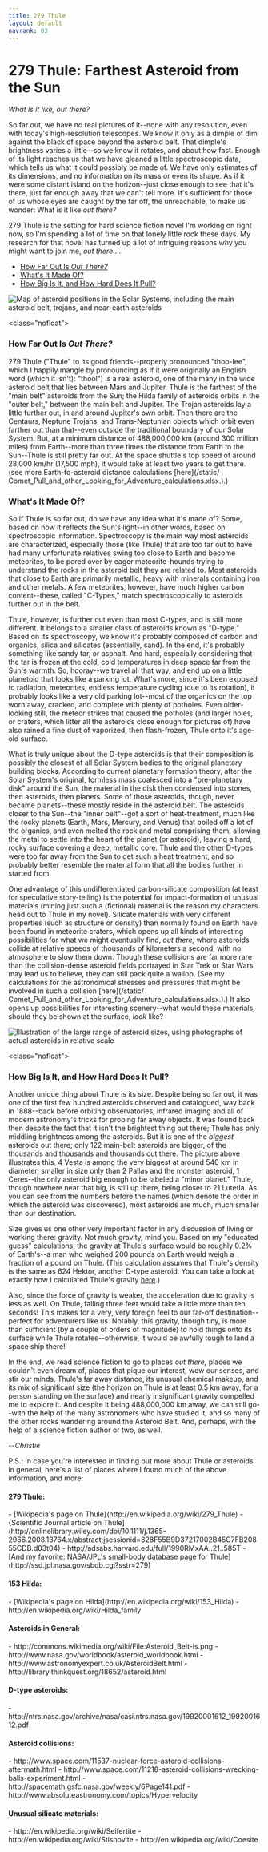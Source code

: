 ```yaml
---
title: 279 Thule
layout: default
navrank: 03
---
```


279 Thule\:  Farthest Asteroid from the Sun
===========================================

*What is it like, out there?*

So far out, we have no real pictures of it--none with any resolution, even with today's high-resolution telescopes.  We know it only as a dimple of dim against the black of space beyond the asteroid belt.  That dimple's brightness varies a little--so we know it rotates, and about how fast.  Enough of its light reaches us that we have gleaned a little spectroscopic data, which tells us what it could possibly be made of.  We have only estimates of its dimensions, and no information on its mass or even its shape.  As if it were some distant island on the horizon--just close enough to see that it's there, just far enough away that we can't tell more.  It's sufficient for those of us whose eyes are caught by the far off, the unreachable, to make us wonder:  What is it like *out there?*

279 Thule is the setting for hard science fiction novel I'm working on right now, so I'm spending a lot of time on that lonely little rock these days.  My research for that novel has turned up a lot of intriguing reasons why you might want to join me, *out there*....

- [How Far Out Is *Out There?*](#Distance)
- [What's It Made Of?](#Composition)
- [How Big Is It, and How Hard Does It Pull?](#Size)


![Map of asteroid positions in the Solar Systems, including the main asteroid belt, trojans, and near-earth asteroids](../images/InnerSolarSystem-en_from_wikipedia.png)

<class="nofloat"><h3><a name="Distance">How Far Out Is <em>Out There?</em></a></h3>
	
279 Thule ("Thule" to its good friends--properly pronounced "thoo-lee", which I happily mangle by pronouncing as if it were originally an English word (which it isn't): "thool") is a real asteroid, one of the many in the wide asteroid belt that lies between Mars and Jupiter.  Thule is the farthest of the "main belt" asteroids from the Sun; the Hilda family of asteroids orbits in the "outer belt," between the main belt and Jupiter.  The Trojan asteroids lay a little further out, in and around Jupiter's own orbit.  Then there are the Centaurs, Neptune Trojans, and Trans-Neptunian objects which orbit even farther out than that--even outside the traditional boundary of our Solar System.  But, at a minimum distance of 488,000,000 km (around 300 million miles) from Earth--more than three times the distance from Earth to the Sun--Thule is still pretty far out.  At the space shuttle's top speed of around 28,000 km/hr (17,500 mph), it would take at least two years to get there.  (see more Earth-to-asteroid distance calculations [here](/static/ Comet_Pull_and_other_Looking_for_Adventure_calculations.xlsx.).)

<h3><a name="Composition">What's It Made Of?</a></h3>

So if Thule is so far out, do we have any idea what it's made of?  Some, based on how it reflects the Sun's light--in other words, based on spectroscopic information.  Spectroscopy is the main way most asteroids are characterized, especially those (like Thule) that are too far out to have had many unfortunate relatives swing too close to Earth and become meteorites, to be pored over by eager meteorite-hounds trying to understand the rocks in the asteroid belt they are related to.  Most asteroids that close to Earth are primarily metallic, heavy with minerals containing iron and other metals.  A few meteorites, however, have much higher carbon content--these, called "C-Types," match spectroscopically to asteroids further out in the belt.

Thule, however, is further out even than most C-types, and is still more different.  It belongs to a smaller class of asteroids known as "D-type."  Based on its spectroscopy, we know it's probably composed of carbon and organics, silica and silicates (essentially, sand).  In the end, it's probably something like sandy tar, or asphalt.  And hard, especially considering that the tar is frozen at the cold, cold temperatures in deep space far from the Sun's warmth.  So, hooray--we travel all that way, and end up on a little planetoid that looks like a parking lot.  What's more, since it's been exposed to radiation, meteorites, endless temperature cycling (due to its rotation), it probably looks like a very old parking lot--most of the organics on the top worn away, cracked, and complete with plenty of potholes.  Even older-looking still, the meteor strikes that caused the potholes (and larger holes, or craters, which litter all the asteroids close enough for pictures of) have also rained a fine dust of vaporized, then flash-frozen, Thule onto it's age-old surface.

What is truly unique about the D-type asteroids is that their composition is possibly the closest of all Solar System bodies to the original planetary building blocks.  According to current planetary formation theory, after the Solar System's original, formless mass coalesced into a "pre-planetary disk" around the Sun, the material in the disk then condensed into stones, then asteroids, then planets.  Some of those asteroids, though, never became planets--these mostly reside in the asteroid belt.  The asteroids closer to the Sun--the "inner belt"--got a sort of heat-treatment, much like the rocky planets (Earth, Mars, Mercury, and Venus) that boiled off a lot of the organics, and even melted the rock and metal comprising them, allowing the metal to settle into the heart of the planet (or asteroid), leaving a hard, rocky surface covering a deep, metallic core.  Thule and the other D-types were too far away from the Sun to get such a heat treatment, and so probably better resemble the material form that all the bodies further in started from.  

One advantage of this undifferentiated carbon-silicate composition (at least for speculative story-telling) is the potential for impact-formation of unusual materials (mining just such a (fictional) material is the reason my characters head out to Thule in my novel).  Silicate materials with very different properties (such as structure or density) than normally found on Earth have been found in meteorite craters, which opens up all kinds of interesting possibilities for what we might eventually find, *out there,* where asteroids collide at relative speeds of thousands of kilometers a second, with no atmosphere to slow them down.  Though these collisions are far more rare than the collision-dense asteroid fields portrayed in Star Trek or Star Wars may lead us to believe, they can still pack quite a wallop.  (See my calculations for the astronomical stresses and pressures that might be involved in such a collision [here](/static/ Comet_Pull_and_other_Looking_for_Adventure_calculations.xlsx.).)  It also opens up possibilities for interesting scenery--what would these materials, should they be shown at the surface, *look* like?

![Illustration of the large range of asteroid sizes, using photographs of actual asteroids in relative scale](../images/Asteroidsscale_NASA_pic.jpg)

<class="nofloat"><h3><a name="Size">How Big Is It, and How Hard Does It Pull?</a></h3>

Another unique thing about Thule is its size.  Despite being so far out, it was one of the first few hundred asteroids observed and catalogued, way back in 1888--back before orbiting observatories, infrared imaging and all of modern astronomy's tricks for probing far away objects.  It was found back then despite the fact that it isn't the brightest thing out there; Thule has only middling brightness among the asteroids.  But it is one of the *biggest* asteroids out there; only 122 main-belt asteroids are bigger, of the thousands and thousands and thousands out there.  The picture above illustrates this.  4 Vesta is among the very biggest at around 540 km in diameter, smaller in size only than 2 Pallas and the monster asteroid, 1 Ceres--the only asteroid big enough to be labeled a "minor planet."  Thule, though nowhere near that big, is still up there, being closer to 21 Lutetia.  As you can see from the numbers before the names (which denote the order in which the asteroid was discovered), most asteroids are much, much smaller than our destination.

Size gives us one other very important factor in any discussion of living or working there:  gravity.  Not much gravity, mind you.  Based on my "educated guess" calculations, the gravity at Thule's surface would be roughly 0.2% of Earth's--a man who weighed 200 pounds on Earth would weigh a fraction of a pound on Thule. (This calculation assumes that Thule's density is the same as 624 Hektor, another D-type asteroid.  You can take a look at exactly how I calculated Thule's gravity [here](files/LFA_Calculations.xlsx).) 

Also, since the force of gravity is weaker, the acceleration due to gravity is less as well.  On Thule, falling three feet would take a little more than ten seconds!  This makes for a very, very foreign feel to our far-off destination--perfect for adventurers like us.  Notably, this gravity, though tiny, is more than sufficient (by a couple of orders of magnitude) to hold things onto its surface while Thule rotates--otherwise, it would be awfully tough to land a space ship there!

In the end, we read science fiction to go to places *out there,* places we couldn't even dream of, places that pique our interest, wow our senses, and stir our minds.  Thule's far away distance, its unusual chemical makeup, and its mix of significant size (the horizon on Thule is at least 0.5 km away, for a person standing on the surface) and nearly insignificant gravity compelled me to explore it.  And despite it being 488,000,000 km away, we can still go--with the help of the many astronomers who have studied it, and so many of the other rocks wandering around the Asteroid Belt.  And, perhaps, with the help of a science fiction author or two, as well.  

--*Christie*


P.S.:  In case you're interested in finding out more about Thule or asteroids in general, here's a list of places where I found much of the above information, and more:

<h4>279 Thule:</h4>
- [Wikipedia's page on Thule}(http://en.wikipedia.org/wiki/279_Thule)
- {Scientific Journal article on Thule] (http://onlinelibrary.wiley.com/doi/10.1111/j.1365-2966.2008.13764.x/abstract;jsessionid=828F55B9D37217002B45C7FB20855CDB.d03t04)
- http://adsabs.harvard.edu/full/1990RMxAA..21..585T
- [And my favorite:  NASA/JPL's small-body database page for Thule](http://ssd.jpl.nasa.gov/sbdb.cgi?sstr=279)

<h4>153 Hilda:</h4>
- [Wikipedia's page on Hilda](http://en.wikipedia.org/wiki/153_Hilda)
- http://en.wikipedia.org/wiki/Hilda_family

<h4>Asteroids in General:</h4>
- http://commons.wikimedia.org/wiki/File:Asteroid_Belt-is.png
- http://www.nasa.gov/worldbook/asteroid_worldbook.html
- http://www.astronomyexpert.co.uk/AsteroidBelt.html
- http://library.thinkquest.org/18652/asteroid.html

<h4>D-type asteroids:</h4>
- http://ntrs.nasa.gov/archive/nasa/casi.ntrs.nasa.gov/19920001612_1992001612.pdf

<h4>Asteroid collisions:</h4>
- http://www.space.com/11537-nuclear-force-asteroid-collisions-aftermath.html
- http://www.space.com/11218-asteroid-collisions-wrecking-balls-experiment.html
- http://spacemath.gsfc.nasa.gov/weekly/6Page141.pdf
- http://www.absoluteastronomy.com/topics/Hypervelocity

<h4>Unusual silicate materials:</h4>
- http://en.wikipedia.org/wiki/Seifertite
- http://en.wikipedia.org/wiki/Stishovite
- http://en.wikipedia.org/wiki/Coesite




